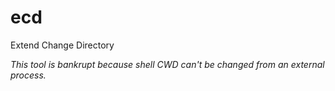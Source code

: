 # ecd
Extend Change Directory

*This tool is bankrupt because shell CWD can't be changed from an external process.*
